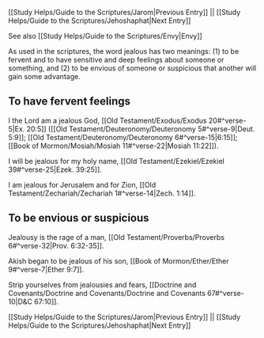 [[Study Helps/Guide to the Scriptures/Jarom|Previous Entry]]  ||  [[Study Helps/Guide to the Scriptures/Jehoshaphat|Next Entry]]

 See also [[Study Helps/Guide to the Scriptures/Envy|Envy]]

 As used in the scriptures, the word jealous has two meanings: (1) to be fervent and to have sensitive and deep feelings about someone or something, and (2) to be envious of someone or suspicious that another will gain some advantage.

## To have fervent feelings

 I the Lord am a jealous God, [[Old Testament/Exodus/Exodus 20#^verse-5|Ex. 20:5]] ([[Old Testament/Deuteronomy/Deuteronomy 5#^verse-9|Deut. 5:9]]; [[Old Testament/Deuteronomy/Deuteronomy 6#^verse-15|6:15]]; [[Book of Mormon/Mosiah/Mosiah 11#^verse-22|Mosiah 11:22]]).

 I will be jealous for my holy name, [[Old Testament/Ezekiel/Ezekiel 39#^verse-25|Ezek. 39:25]].

 I am jealous for Jerusalem and for Zion, [[Old Testament/Zechariah/Zechariah 1#^verse-14|Zech. 1:14]].

## To be envious or suspicious

 Jealousy is the rage of a man, [[Old Testament/Proverbs/Proverbs 6#^verse-32|Prov. 6:32-35]].

 Akish began to be jealous of his son, [[Book of Mormon/Ether/Ether 9#^verse-7|Ether 9:7]].

 Strip yourselves from jealousies and fears, [[Doctrine and Covenants/Doctrine and Covenants/Doctrine and Covenants 67#^verse-10|D&C 67:10]].

[[Study Helps/Guide to the Scriptures/Jarom|Previous Entry]]  ||  [[Study Helps/Guide to the Scriptures/Jehoshaphat|Next Entry]]